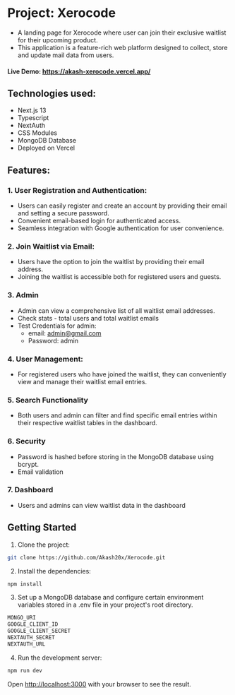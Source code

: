 # Project: Xerocode

- A landing page for Xerocode where user can join their exclusive waitlist for their upcoming product.
- This application is a feature-rich web platform designed to collect, store and update mail data from users.

#### Live Demo: https://akash-xerocode.vercel.app/

## Technologies used: 
* Next.js 13
* Typescript
* NextAuth
* CSS Modules
* MongoDB Database
* Deployed on Vercel

## Features:
### 1. User Registration and Authentication:
   * Users can easily register and create an account by providing their email and setting a secure password.
   * Convenient email-based login for authenticated access.
   * Seamless integration with Google authentication for user convenience.
     
### 2. Join Waitlist via Email:
   * Users have the option to join the waitlist by providing their email address.
   * Joining the waitlist is accessible both for registered users and guests.

### 3. Admin
   * Admin can view a comprehensive list of all waitlist email addresses.
   * Check stats - total users and total waitlist emails
   * Test Credentials for admin:     
      - email: admin@gmail.com
      - Password: admin
      
### 4. User Management:
   * For registered users who have joined the waitlist, they can conveniently view
     and manage their waitlist email entries.

### 5. Search Functionality
   * Both users and admin can filter and find specific email entries within their respective
     waitlist tables in the dashboard.

     
### 6. Security
   * Password is hashed before storing in the MongoDB database using bcrypt.
   * Email validation

     
### 7. Dashboard
   * Users and admins can view waitlist data in the dashboard


## Getting Started

1. Clone the project: 

```bash
git clone https://github.com/Akash20x/Xerocode.git
```

2. Install the dependencies: 

```bash
npm install
```

3. Set up a MongoDB database and configure certain environment variables stored in a .env file in your project's root directory.

   
```bash
MONGO_URI
GOOGLE_CLIENT_ID
GOOGLE_CLIENT_SECRET
NEXTAUTH_SECRET
NEXTAUTH_URL
```

4. Run the development server:

```bash
npm run dev
```

Open [http://localhost:3000](http://localhost:3000) with your browser to see the result.

